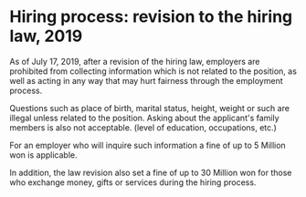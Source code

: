# Hiring process: revision to the hiring law, 2019 

As of July 17, 2019, after a revision of the hiring law, employers are prohibited from collecting information which is not related to the position, as well as acting in any way that may hurt fairness through the employment process.

Questions such as place of birth, marital status, height, weight or such are illegal unless related to the position.
Asking about the applicant's family members is also not acceptable. (level of education, occupations, etc.)

For an employer who will inquire such information a fine of up to 5 Million won is applicable.

In addition, the law revision also set a fine of up to 30 Million won for those who exchange money, gifts or services during the hiring process.